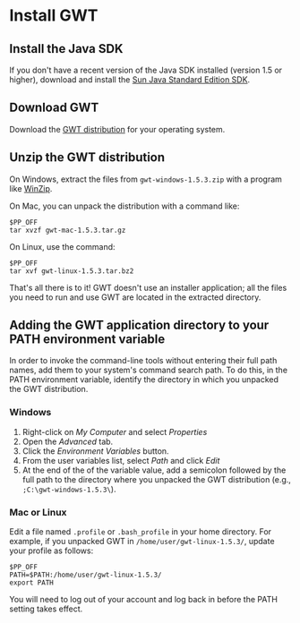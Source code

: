 # Install GWT #

## Install the Java SDK ##
If you don't have a recent version of the Java SDK installed (version 1.5 or higher), download and install the [Sun Java Standard Edition SDK](http://java.sun.com/javase/downloads/).

## Download GWT ##
Download the [GWT distribution](http://code.google.com/webtoolkit/download.html) for your operating system.

## Unzip the GWT distribution ##
On Windows, extract the files from `gwt-windows-1.5.3.zip` with a program like [WinZip](http://www.winzip.com/).

On Mac, you can unpack the distribution with a command like:
```
$PP_OFF
tar xvzf gwt-mac-1.5.3.tar.gz
```

On Linux, use the command:
```
$PP_OFF
tar xvf gwt-linux-1.5.3.tar.bz2
```

That's all there is to it!  GWT doesn't use an installer application; all the files you need to run and use GWT are located in the extracted directory.

## Adding the GWT application directory to your PATH environment variable ##
In order to invoke the command-line tools without entering their full path names, add them to your system's command search path. To do this, in the PATH environment variable, identify the directory in which you unpacked the GWT distribution.

### Windows ###
  1. Right-click on _My Computer_ and select _Properties_
  1. Open the _Advanced_ tab.
  1. Click the _Environment Variables_ button.
  1. From the user variables list, select _Path_ and click _Edit_
  1. At the end of the of the variable value, add a semicolon followed by the full path to the directory where you unpacked the GWT distribution (e.g., `;C:\gwt-windows-1.5.3\`).

### Mac or Linux ###
Edit a file named `.profile` or `.bash_profile` in your home directory. For example, if you unpacked GWT in `/home/user/gwt-linux-1.5.3/`, update your profile as follows:
```
$PP_OFF
PATH=$PATH:/home/user/gwt-linux-1.5.3/
export PATH
```
You will need to log out of your account and log back in before the PATH setting takes effect.
